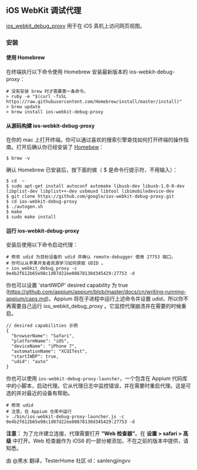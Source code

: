## iOS WebKit 调试代理

[ios_webkit_debug_proxy](https://github.com/google/ios-webkit-debug-proxy) 用于在 iOS 真机上访问网页视图。

### 安装

#### 使用 Homebrew

在终端执行以下命令使用 Homebrew 安装最新版本的 ios-webkit-debug-proxy：

 ``` center
 # 没有安装 brew 时才需要第一条命令。
 > ruby -e "$(curl -fsSL https://raw.githubusercontent.com/Homebrew/install/master/install)"
 > brew update
 > brew install ios-webkit-debug-proxy
 ```

#### 从源码构建 ios-webkit-debug-proxy

在你的 mac 上打开终端。你可以通过喜欢的搜索引擎查找如何打开终端的操作指南。打开后确认你已经安装了 [Homebew](http://brew.sh/)：

```shell
$ brew -v
```

确认 Homebrew 已安装后，按下面的做（ $ 是命令行提示符，不用输入）：

```shell
$ cd  ~
$ sudo apt-get install autoconf automake libusb-dev libusb-1.0-0-dev libplist-dev libplist++-dev usbmuxd libtool libimobiledevice-dev
$ git clone https://github.com/google/ios-webkit-debug-proxy.git
$ cd ios-webkit-debug-proxy
$ ./autogen.sh
$ make
$ sudo make install
```

#### 运行 ios-webkit-debug-proxy

安装后使用以下命令启动代理：

``` center
# 修改 udid 为目标设备的 udid 并确认 remote-debugger 使用 27753 端口。
# 你可以从苹果开发者资源学习如何获取 UDID 。
> ios_webkit_debug_proxy -c 0e4b2f612b65e98c1d07d22ee08678130d345429:27753 -d
```

你也可以设置 'startIWDP' desired capability 为 true (https://github.com/appium/appium/blob/master/docs/cn/writing-running-appium/caps.md)。Appium 将在子进程中运行上述命令并设置 udid，所以你不再需要自己运行 ios_webkit_debug_proxy 。它监控代理崩溃并在需要的时候重启。

``` center
// desired capabilities 示例
{
  "browserName": "Safari",
  "platformName": "iOS",
  "deviceName": "iPhone 7",
  "automationName": "XCUITest",
  "startIWDP": true,
  "udid": "auto"
}
```

你也可以使用 `ios-webkit-debug-proxy-launcher`，一个包含在 Appium 代码库中的小脚本，启动代理。它从代理日志中监控错误，并在需要时重启代理。这是可选的并对最近的设备有帮助。

``` center
# 修改 udid
# 注意，在 Appium 仓库中运行
> ./bin/ios-webkit-debug-proxy-launcher.js -c 0e4b2f612b65e98c1d07d22ee08678130d345429:27753 -d
```

**注意：** 为了允许建立连接，代理需要打开 **"Web 检查器"**。在 **设置 >
safari > 高级** 中打开。Web 检查器作为 iOS6 的一部分被添加，不在之前的版本中提供，请知悉。

由 @黑水 翻译，TesterHome 社区 id：sanlengjingvv